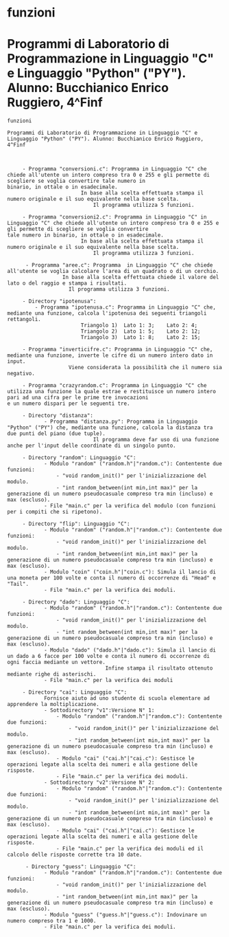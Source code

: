 # funzioni

# Programmi di Laboratorio di Programmazione in Linguaggio "C" e Linguaggio "Python" ("PY"). Alunno: Bucchianico Enrico Ruggiero, 4^Finf


	funzioni

	Programmi di Laboratorio di Programmazione in Linguaggio "C" e Linguaggio "Python" ("PY"). Alunno: Bucchianico Enrico Ruggiero, 4^Finf
	
	
	
		 - Programma "conversioni.c": Programma in Linguaggio "C" che chiede all'utente un intero compreso tra 0 e 255 e gli permette di scegliere se voglia convertire tale numero in 							binario, in ottale o in esadecimale.
		 					In base alla scelta effettuata stampa il numero originale e il suo equivalente nella base scelta.
		 						Il programma utilizza 5 funzioni.
		 						
		 - Programma "conversioni2.c": Programma in Linguaggio "C" in Linguaggio "C" che chiede all'utente un intero compreso tra 0 e 255 e gli permette di scegliere se voglia convertire 							tale numero in binario, in ottale o in esadecimale.
		 					In base alla scelta effettuata stampa il numero originale e il suo equivalente nella base scelta.
		 						Il programma utilizza 3 funzioni.
		 						
		  - Programma "aree.c": Programma  in Linguaggio "C" che chiede all'utente se voglia calcolare l'area di un quadrato o di un cerchio. 
		  			  In base alla scelta effettuata chiede il valore del lato o del raggio e stampa i risultati.
		  			  	Il programma utilizza 3 funzioni.
		  			  	
		 - Directory "ipotenusa":
		 	 - Programma "ipotenusa.c": Programma in Linguaggio "C" che, mediante una funzione, calcola l'ipotenusa dei seguenti triangoli rettangoli.
							Triangolo 1)  Lato 1: 3;    Lato 2: 4;
							Triangolo 2)  Lato 1: 5;    Lato 2: 12;
							Triangolo 3)  Lato 1: 8;    Lato 2: 15;
							
		 - Programma "inverticifre.c": Programma in Linguaggio "C" che, mediante una funzione, inverte le cifre di un numero intero dato in input.
		 				Viene considerata la possibilità che il numero sia negativo.
		 				
		 - Programma "crazyrandom.c": Programma in Linguaggio "C" che utilizza una funzione la quale estrae e restituisce un numero intero pari ad una cifra per le prime tre invocazioni 							e un numero dispari per le seguenti tre.
		 
		 - Directory "distanza":
			 	- Programma "distanza.py": Programma in Linguaggio "Python" ("PY") che, mediante una funzione, calcola la distanza tra due punti del piano (due tuple). 
			 					Il programma deve far uso di una funzione anche per l'input delle coordinate di un singolo punto.
			 					
		 - Directory "random": Linguaggio "C":
		 		- Modulo "random" ("random.h"|"random.c"): Contentente due funzioni:
		 			- "void random_init()" per l'inizializzazione del modulo.
		 			- "int random_between(int min,int max)" per la generazione di un numero pseudocasuale compreso tra min (incluso) e max (escluso).
		 		- File "main.c" per la verifica del modulo (con funzioni per i compiti che si ripetono).
		 		
		 - Directory "flip": Linguaggio "C":
		 		- Modulo "random" ("random.h"|"random.c"): Contentente due funzioni:
		 			- "void random_init()" per l'inizializzazione del modulo.
		 			- "int random_between(int min,int max)" per la generazione di un numero pseudocasuale compreso tra min (incluso) e max (escluso).
		 		- Modulo "coin" ("coin.h"|"coin.c"): Simula il lancio di una moneta per 100 volte e conta il numero di occorrenze di "Head" e "Tail".
		 		- File "main.c" per la verifica dei moduli.
		 		
		 - Directory "dado": Linguaggio "C":
		 		- Modulo "random" ("random.h"|"random.c"): Contentente due funzioni:
		 			- "void random_init()" per l'inizializzazione del modulo.
		 			- "int random_between(int min,int max)" per la generazione di un numero pseudocasuale compreso tra min (incluso) e max (escluso).
		 		- Modulo "dado" ("dado.h"|"dado.c"): Simula il lancio di un dado a 6 facce per 100 volte e conta il numero di occorrenze di ogni faccia mediante un vettore.
		 							Infine stampa il risultato ottenuto mediante righe di asterischi.
		 		- File "main.c" per la verifica dei moduli
		 		
		 - Directory "cai": Linguaggio "C":
		 		Fornisce aiuto ad uno studente di scuola elementare ad apprendere la moltiplicazione.
		 		- Sottodirectory "v1":Versione N° 1:
		 			- Modulo "random" ("random.h"|"random.c"): Contentente due funzioni:
		 				- "void random_init()" per l'inizializzazione del modulo.
		 				- "int random_between(int min,int max)" per la generazione di un numero pseudocasuale compreso tra min (incluso) e max (escluso).
		 			- Modulo "cai" ("cai.h"|"cai.c"): Gestisce le operazioni legate alla scelta dei numeri e alla gestione delle risposte.
		 			- File "main.c" per la verifica dei moduli.
		 		- Sottodirectory "v2":Versione N° 2:
		 			- Modulo "random" ("random.h"|"random.c"): Contentente due funzioni:
		 				- "void random_init()" per l'inizializzazione del modulo.
		 				- "int random_between(int min,int max)" per la generazione di un numero pseudocasuale compreso tra min (incluso) e max (escluso).
		 			- Modulo "cai" ("cai.h"|"cai.c"): Gestisce le operazioni legate alla scelta dei numeri e alla gestione delle risposte.
		 			- File "main.c" per la verifica dei moduli ed il calcolo delle risposte corrette tra 10 date.
		 			
		  - Directory "guess": Linguaggio "C":
		  		- Modulo "random" ("random.h"|"random.c"): Contentente due funzioni:
		 			- "void random_init()" per l'inizializzazione del modulo.
		 			- "int random_between(int min,int max)" per la generazione di un numero pseudocasuale compreso tra min (incluso) e max (escluso).
		 		- Modulo "guess" ("guess.h"|"guess.c"): Indovinare un numero compreso tra 1 e 1000.
		 		- File "main.c" per la verifica dei moduli.